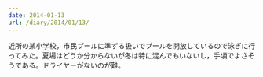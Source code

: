 ```yaml
---
date: 2014-01-13
url: /diary/2014/01/13/
---
```


近所の某小学校，市民プールに準ずる扱いでプールを開放しているので泳ぎに行ってみた。夏場はどうか分からないが冬は特に混んでもいないし，手頃でよさそうである。ドライヤーがないのが難。